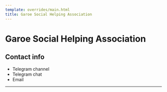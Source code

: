 ```yaml
---
template: overrides/main.html
title: Garoe Social Helping Association
---
```


# Garoe Social Helping Association

## Contact info

* Telegram channel
* Telegram chat
* Email

---
